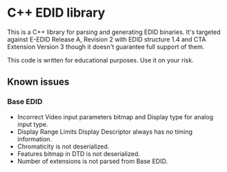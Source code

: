 # C++ EDID library

This is a C++ library for parsing and generating EDID binaries. It's targeted against E-EDID Release A, Revision 2 with EDID structure 1.4 and CTA Extension Version 3 though it doesn't guarantee full support of them.

This code is written for educational purposes. Use it on your risk.

## Known issues

### Base EDID

- Incorrect Video input parameters bitmap and Display type for analog input type.
- Display Range Limits Display Descriptor always has no timing information.
- Chromaticity is not deserialized.
- Features bitmap in DTD is not deserialized.
- Number of extensions is not parsed from Base EDID.
